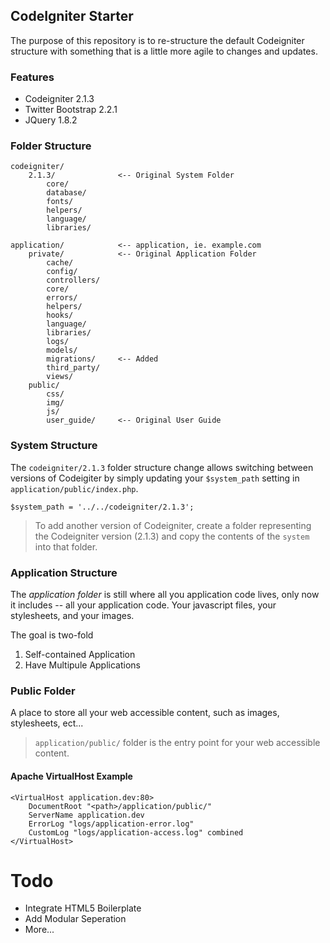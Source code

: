 CodeIgniter Starter
----

The purpose of this repository is to re-structure the default Codeigniter structure with something that is a little more agile to changes and updates.

### Features
- Codeigniter 2.1.3
- Twitter Bootstrap 2.2.1
- JQuery 1.8.2

### Folder Structure

	codeigniter/
		2.1.3/				<-- Original System Folder
			core/
    		database/
    		fonts/
    		helpers/
			language/
			libraries/

	application/			<-- application, ie. example.com
		private/			<-- Original Application Folder
			cache/
			config/
			controllers/
			core/
			errors/
			helpers/
			hooks/
			language/
			libraries/
			logs/
			models/
			migrations/ 	<-- Added 
			third_party/
			views/
		public/
			css/
			img/
			js/
			user_guide/		<-- Original User Guide
			


### System Structure

The `codeigniter/2.1.3` folder structure change allows switching between versions of Codeigiter by simply updating your `$system_path` setting in `application/public/index.php`.  

    $system_path = '../../codeigniter/2.1.3';

>To add another version of Codeigniter, create a folder representing the Codeigniter version (2.1.3) and copy the contents of the `system` into that folder.


### Application Structure

The _application folder_ is still where all you application code lives, only now it includes -- all your application code.  Your javascript files, your stylesheets, and your images.  

The goal is two-fold

1. Self-contained Application
2. Have Multipule Applications


### Public Folder

A place to store all your web accessible content, such as images, stylesheets, ect... 

>`application/public/` folder is the entry point for your web accessible content.

#### Apache VirtualHost Example

    <VirtualHost application.dev:80>
        DocumentRoot "<path>/application/public/"
        ServerName application.dev
        ErrorLog "logs/application-error.log"
        CustomLog "logs/application-access.log" combined
    </VirtualHost>


# Todo

- Integrate HTML5 Boilerplate
- Add Modular Seperation
- More...




